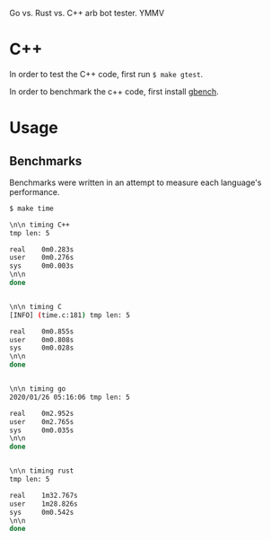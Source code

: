 Go vs. Rust vs. C++ arb bot tester. YMMV

# C++
In order to test the C++ code, first run `$ make gtest`.

In order to benchmark the c++ code, first install [gbench](https://github.com/google/benchmark#installation).

# Usage

## Benchmarks
Benchmarks were written in an attempt to measure each language's performance.

```bash
$ make time

\n\n timing C++
tmp len: 5

real    0m0.283s
user    0m0.276s
sys     0m0.003s
\n\n
done


\n\n timing C
[INFO] (time.c:181) tmp len: 5

real    0m0.855s
user    0m0.808s
sys     0m0.028s
\n\n
done


\n\n timing go
2020/01/26 05:16:06 tmp len: 5

real    0m2.952s
user    0m2.765s
sys     0m0.035s
\n\n
done


\n\n timing rust
tmp len: 5

real    1m32.767s
user    1m28.826s
sys     0m0.542s
\n\n
done
```
